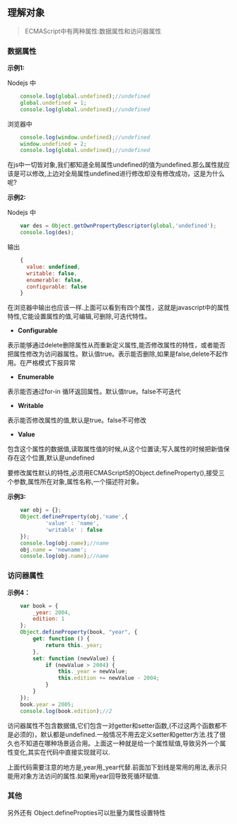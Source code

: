 ## 理解对象


> ECMAScript中有两种属性:数据属性和访问器属性


### 数据属性

**示例1:**

Nodejs 中

``` javascript
    console.log(global.undefined);//undefined
    global.undefined = 1;
    console.log(global.undefined);//undefined
```

浏览器中

``` javascript
    console.log(window.undefined);//undefined
    window.undefined = 2;
    console.log(global.undefined);//undefined
```


在js中一切皆对象,我们都知道全局属性undefined的值为undefined.那么属性就应该是可以修改,上边对全局属性undefined进行修改却没有修改成功，这是为什么呢?



**示例2:**

Nodejs 中

``` javascript
    var des = Object.getOwnPropertyDescriptor(global,'undefined');
    console.log(des);
```

输出

``` javascript
    {
      value: undefined,
      writable: false,
      enumerable: false,
      configurable: false
    }
```

在浏览器中输出也应该一样.上面可以看到有四个属性，这就是javascript中的属性特性,它能设置属性的值,可编辑,可删除,可迭代特性。

- **Configurable**

表示能够通过delete删除属性从而重新定义属性,能否修改属性的特性，或者能否把属性修改为访问器属性。默认值true。表示能否删除,如果是false,delete不起作用。在严格模式下报异常

- **Enumerable**

表示能否通过for-in 循环返回属性。默认值true。false不可迭代

- **Writable**

表示能否修改属性的值,默认是true。false不可修改

- **Value**

包含这个属性的数据值,读取属性值的时候,从这个位置读;写入属性的时候把新值保存在这个位置,默认是undefined


要修改属性默认的特性,必须用ECMAScript5的Object.defineProperty(),接受三个参数,属性所在对象,属性名称,一个描述符对象。


**示例3:**


``` javascript
    var obj = {};
    Object.defineProperty(obj,'name',{
            'value' : 'name',
            'writable' : false
    });
    console.log(obj.name);//name
    obj.name = 'newname';
    console.log(obj.name);//name
```


### 访问器属性

**示例4：**

``` javascript
    var book = {
        _year: 2004,
        edition: 1
    };
    Object.defineProperty(book, "year", {
        get: function () {
            return this._year;
        },
        set: function (newValue) {
            if (newValue > 2004) {
                this._year = newValue;
                this.edition += newValue - 2004;
            }
        }
    });
    book.year = 2005;
    console.log(book.edition);//2
```

访问器属性不包含数据值,它们包含一对getter和setter函数,(不过这两个函数都不是必须的)，默认都是undefined.一般情况不用去定义setter和getter方法.找了很久也不知道在哪种场景适合用。上面这一种就是给一个属性赋值,导致另外一个属性变化,其实在代码中直接实现就可以.

上面代码需要注意的地方是,year用_year代替.前面加下划线是常用的用法,表示只能用对象方法访问的属性.如果用year回导致死循环赋值.


### 其他

另外还有 Object.definePropties可以批量为属性设置特性



